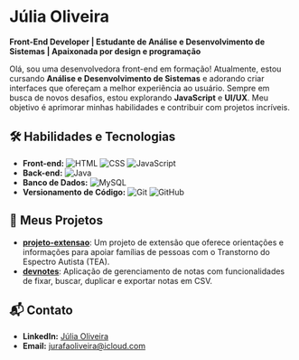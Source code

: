 # Júlia Oliveira
**Front-End Developer | Estudante de Análise e Desenvolvimento de Sistemas | Apaixonada por design e programação**

Olá, sou uma desenvolvedora front-end em formação! Atualmente, estou cursando **Análise e Desenvolvimento de Sistemas** e adorando criar interfaces que ofereçam a melhor experiência ao usuário. Sempre em busca de novos desafios, estou explorando **JavaScript** e **UI/UX**. Meu objetivo é aprimorar minhas habilidades e contribuir com projetos incríveis.

## 🛠 Habilidades e Tecnologias
- **Front-end:** ![HTML](https://img.shields.io/badge/HTML5-E34F26?style=flat-square&logo=html5&logoColor=white) ![CSS](https://img.shields.io/badge/CSS3-1572B6?style=flat-square&logo=css3&logoColor=white) ![JavaScript](https://img.shields.io/badge/JavaScript-F7DF1E?style=flat-square&logo=javascript&logoColor=black)
- **Back-end:** ![Java](https://img.shields.io/badge/Java-%23ED8B00.svg?style=flat-square&logo=openjdk&logoColor=white)
- **Banco de Dados:** ![MySQL](https://img.shields.io/badge/MySQL-005C84?style=flat-square&logo=mysql&logoColor=white)
- **Versionamento de Código:** ![Git](https://img.shields.io/badge/Git-%23F05032?style=flat-square&logo=git&logoColor=white) ![GitHub](https://img.shields.io/badge/GitHub-100000?style=flat-square&logo=github&logoColor=white)

## 📂 Meus Projetos
- [**projeto-extensao**](https://github.com/jukiaoliveira/projeto-extensao.git): Um projeto de extensão que oferece orientações e informações para apoiar famílias de pessoas com o Transtorno do Espectro Autista (TEA).
- [**devnotes**](https://github.com/jukiaoliveira/devnotes.git): Aplicação de gerenciamento de notas com funcionalidades de fixar, buscar, duplicar e exportar notas em CSV.

## 📬 Contato
- **LinkedIn:** [Júlia Oliveira](https://www.linkedin.com/in/jurafaoliveira/)
- **Email:** jurafaoliveira@icloud.com
